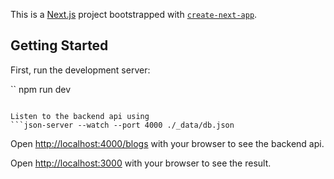 This is a [Next.js](https://nextjs.org/) project bootstrapped with [`create-next-app`](https://github.com/vercel/next.js/tree/canary/packages/create-next-app).

## Getting Started

First, run the development server:

``
npm run dev
```

Listen to the backend api using
```json-server --watch --port 4000 ./_data/db.json 
```
Open [http://localhost:4000/blogs](http://localhost:4000/blogs) with your browser to see the backend api.

Open [http://localhost:3000](http://localhost:3000) with your browser to see the result.

